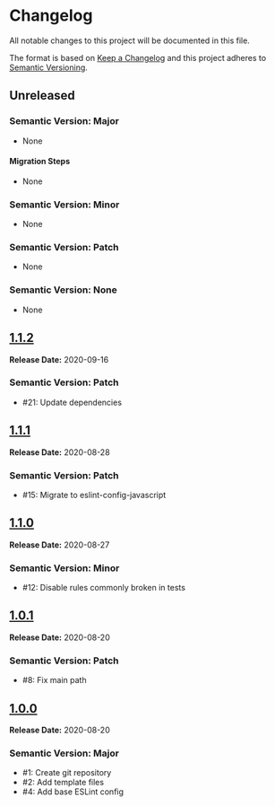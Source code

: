 # Changelog

All notable changes to this project will be documented in this file.

The format is based on [Keep a Changelog](https://keepachangelog.com/en/1.0.0/) and this project adheres to [Semantic Versioning](https://semver.org/spec/v2.0.0.html).

<!--

## [X.Y.Z](https://github.com/evernaut/eslint-config-javascript/releases/tag/X.Y.Z "Release X.Y.Z")

**Release Date:** YYYY-MM-DD

### Semantic Version: Major

- None

#### Migration Steps

- None

### Semantic Version: Minor

- None

### Semantic Version: Patch

- None

### Semantic Version: None

- None

-->

## Unreleased

### Semantic Version: Major

- None

#### Migration Steps

- None

### Semantic Version: Minor

- None

### Semantic Version: Patch

- None

### Semantic Version: None

- None

## [1.1.2](https://github.com/evernaut/eslint-config-javascript/releases/tag/1.1.2 "Release 1.1.2")

**Release Date:** 2020-09-16

### Semantic Version: Patch

- #21: Update dependencies

## [1.1.1](https://github.com/evernaut/eslint-config-javascript/releases/tag/1.1.1 "Release 1.1.1")

**Release Date:** 2020-08-28

### Semantic Version: Patch

- #15: Migrate to eslint-config-javascript

## [1.1.0](https://github.com/evernaut/eslint-config-javascript/releases/tag/1.1.0 "Release 1.1.0")

**Release Date:** 2020-08-27

### Semantic Version: Minor

- #12: Disable rules commonly broken in tests

## [1.0.1](https://github.com/evernaut/eslint-config-javascript/releases/tag/1.0.1 "Release 1.0.1")

**Release Date:** 2020-08-20

### Semantic Version: Patch

- #8: Fix main path

## [1.0.0](https://github.com/evernaut/eslint-config-javascript/releases/tag/1.0.0 "Release 1.0.0")

**Release Date:** 2020-08-20

### Semantic Version: Major

- #1: Create git repository
- #2: Add template files
- #4: Add base ESLint config
